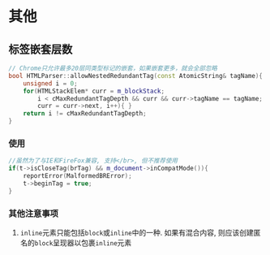# 其他

## 标签嵌套层数
```c++
// Chrome只允许最多20层同类型标记的嵌套，如果嵌套更多，就会全部忽略
bool HTMLParser::allowNestedRedundantTag(const AtomicString& tagName){
    unsigned i = 0;
    for(HTMLStackElem* curr = m_blockStack;
        i < cMaxRedundantTagDepth && curr && curr->tagName == tagName;
        curr = curr->next, i++){ }
    return i != cMaxRedundantTagDepth;
}
```

### 使用<br>
```c++
//虽然为了与IE和FireFox兼容, 支持</br>, 但不推荐使用
if(t->isCloseTag(brTag) && m_document->inCompatMode()){
    reportError(MalformedBRError);
    t->beginTag = true;
}
```

### 其他注意事项
1. `inline`元素只能包括`block`或`inline`中的一种. 如果有混合内容, 则应该创建匿名的`block`呈现器以包裹`inline`元素
